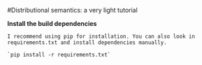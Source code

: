 #Distributional semantics: a very light tutorial

<b>Install the build dependencies</b>

    I recommend using pip for installation. You can also look in requirements.txt and install dependencies manually.

    `pip install -r requirements.txt`


